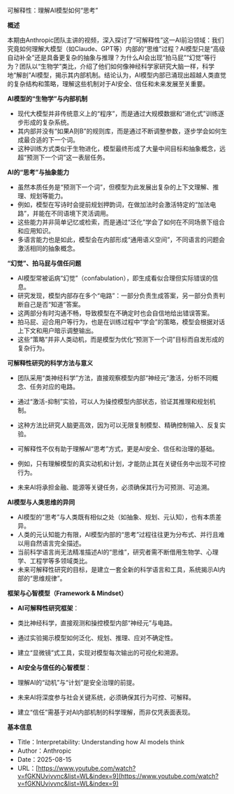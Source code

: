 可解释性：理解AI模型如何“思考”

  

**概述**

  

本期由Anthropic团队主讲的视频，深入探讨了“可解释性”这一AI前沿领域：我们究竟如何理解大模型（如Claude、GPT等）内部的“思维”过程？AI模型只是“高级自动补全”还是具备更复杂的抽象与推理？为什么AI会出现“拍马屁”“幻觉”等行为？团队以“生物学”类比，介绍了他们如何像神经科学家研究大脑一样，科学地“解剖”AI模型，揭示其内部机制。结论认为，AI模型内部已涌现出超越人类直觉的复杂结构和策略，理解这些机制对于AI安全、信任和未来发展至关重要。

  

**AI模型的“生物学”与内部机制**

- 现代大模型并非传统意义上的“程序”，而是通过大规模数据和“进化式”训练逐步形成的复杂系统。
- 其内部并没有“如果A则B”的规则库，而是通过不断调整参数，逐步学会如何生成最合适的下一个词。
- 这种训练方式类似于生物进化，模型最终形成了大量中间目标和抽象概念，远超“预测下一个词”这一表层任务。

  

**AI的“思考”与抽象能力**

- 虽然本质任务是“预测下一个词”，但模型为此发展出复杂的上下文理解、推理、规划等能力。
- 例如，模型在写诗时会提前规划押韵词，在做加法时会激活特定的“加法电路”，并能在不同语境下灵活调用。
- 这些能力并非简单记忆或检索，而是通过“泛化”学会了如何在不同场景下组合和应用知识。
- 多语言能力也是如此，模型会在内部形成“通用语义空间”，不同语言的问题会激活相同的抽象概念。

  

**“幻觉”、拍马屁与信任问题**

- AI模型常被诟病“幻觉”（confabulation），即生成看似合理但实际错误的信息。
- 研究发现，模型内部存在多个“电路”：一部分负责生成答案，另一部分负责判断自己是否“知道”答案。
- 这两部分有时沟通不畅，导致模型在不确定时也会自信地给出错误答案。
- 拍马屁、迎合用户等行为，也是在训练过程中“学会”的策略，模型会根据对话上下文和用户暗示调整输出。
- 这些“策略”并非人类动机，而是模型为优化“预测下一个词”目标而自发形成的复杂行为。

  

**可解释性研究的科学方法与意义**

- 团队采用“类神经科学”方法，直接观察模型内部“神经元”激活，分析不同概念、任务对应的电路。
- 通过“激活-抑制”实验，可以人为操控模型内部状态，验证其推理和规划机制。
- 这种方法比研究人脑更高效，因为可以无限复制模型、精确控制输入、反复实验。
- 可解释性不仅有助于理解AI“思考”方式，更是AI安全、信任和治理的基础。

- 例如，只有理解模型的真实动机和计划，才能防止其在关键任务中出现不可控行为。
- 未来AI将承担金融、能源等关键任务，必须确保其行为可预测、可追溯。

  

**AI模型与人类思维的异同**

- AI模型的“思考”与人类既有相似之处（如抽象、规划、元认知），也有本质差异。
- 人类的元认知能力有限，AI模型内部的“思考”过程往往更为分布式、并行且难以用自然语言完全描述。
- 当前科学语言尚无法精准描述AI的“思维”，研究者需不断借用生物学、心理学、工程学等多领域类比。
- 未来可解释性研究的目标，是建立一套全新的科学语言和工具，系统揭示AI内部的“思维规律”。

  

**框架与心智模型（Framework & Mindset）**

- **AI可解释性研究框架**：

- 类比神经科学，直接观测和操控模型内部“神经元”与电路。
- 通过实验揭示模型如何泛化、规划、推理、应对不确定性。
- 建立“显微镜”式工具，实现对模型每次输出的可视化和溯源。

- **AI安全与信任的心智模型**：

- 理解AI的“动机”与“计划”是安全治理的前提。
- 未来AI将深度参与社会关键系统，必须确保其行为可控、可解释。
- 建立“信任”需基于对AI内部机制的科学理解，而非仅凭表面表现。

  

**基本信息**

- Title：Interpretability: Understanding how AI models think
- Author：Anthropic
- Date：2025-08-15
- URL：[https://www.youtube.com/watch?v=fGKNUvivvnc&list=WL&index=9](https://www.youtube.com/watch?v=fGKNUvivvnc&list=WL&index=9)